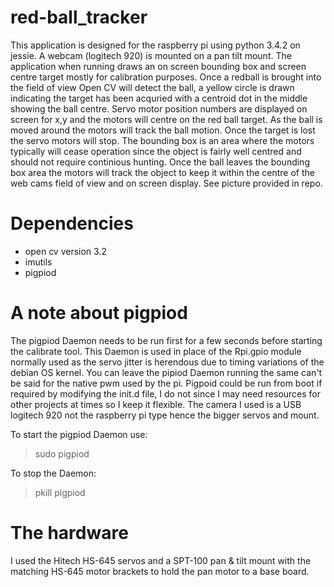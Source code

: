 # red-ball_tracker
This application is designed for the raspberry pi using python 3.4.2 on jessie. A webcam (logitech 920) is mounted on a pan tilt mount. The application when running draws an on screen bounding box and screen centre target mostly for calibration purposes. Once a redball is brought into the field of view Open CV will detect the ball, a yellow circle is drawn indicating the target has been acquried with a centroid dot in the middle showing the ball centre. Servo motor position numbers are displayed on screen for x,y and the motors will centre on the red ball target. As the ball is moved around the motors will track the ball motion. Once the target is lost the servo motors will stop. The bounding box is an area where the motors typically will cease operation since the object is fairly well centred and should not require continious hunting. Once the ball leaves the bounding box area the motors will track the object to keep it within the centre of the web cams field of view and on screen display. See picture provided in repo.

# Dependencies
- open cv version 3.2
- imutils
- pigpiod

# A note about pigpiod
The pigpiod Daemon needs to be run first for a few seconds before starting the calibrate tool. This Daemon is used in place of the Rpi.gpio module normally used as the servo jitter is herendous due to timing variations of the debian OS kernel. You can leave the pipiod Daemon running the same can't be said for the native pwm used by the pi. Pigpoid could be run from boot if required by modifying the init.d file, I do not since I may need resources for other projects at times so I keep it flexible. The camera I used is a USB logitech 920 not the raspberry pi type hence the bigger servos and mount. 

To start the pigpiod Daemon use:
> sudo pigpiod

To stop the Daemon:
> pkill pigpiod

# The hardware
I used the Hitech HS-645 servos and a SPT-100 pan & tilt mount with the matching HS-645 motor brackets to hold the pan motor to a base board.
